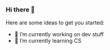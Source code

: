 ### Hi there 👋

Here are some ideas to get you started:

- 🔭 I’m currently working on dev stuff
- 🌱 I’m currently learning CS
